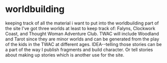 # worldbuilding
keeping track of all the material i want to put into the worldbuilding part of the site
I've got three worlds at least to keep track of: Falyns, Clockwork Coast, and Thought Woman Adventure Club.  TWAC will include Woodland and Tarot since they are minor worlds and can be generated from the play of the kids in the TWAC at different ages.  IDEA--telling those stories can be a part of the way I publish fragments and build character. Or tell stories about making up stories which is another use for the site.  
